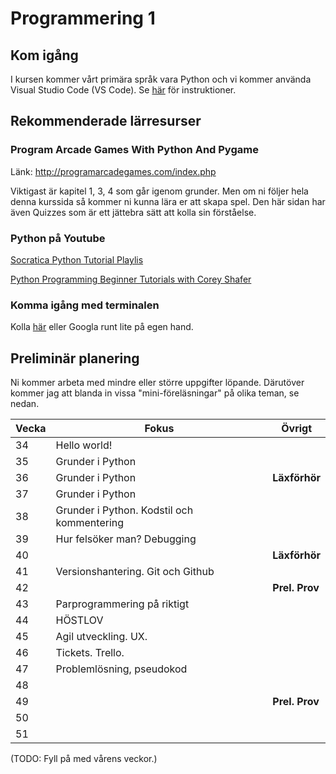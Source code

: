 # Programmering 1
## Kom igång
I kursen kommer vårt primära språk vara Python och vi kommer använda Visual Studio Code (VS Code). Se [här](https://github.com/tullinge/Programmering-1/blob/master/Inf%C3%B6r%20f%C3%B6rsta%20lektionen.md) för instruktioner.

## Rekommenderade lärresurser
### Program Arcade Games With Python And Pygame
Länk: http://programarcadegames.com/index.php

Viktigast är kapitel 1, 3, 4 som går igenom grunder. Men om ni följer hela denna kurssida så kommer ni kunna lära er att skapa spel. Den här sidan har även Quizzes som är ett jättebra sätt att kolla sin förståelse.

### Python på Youtube
[Socratica Python Tutorial Playlis](https://www.youtube.com/playlist?list=PLi01XoE8jYohWFPpC17Z-wWhPOSuh8Er-)

[Python Programming Beginner Tutorials with Corey Shafer](https://www.youtube.com/playlist?list=PL-osiE80TeTskrapNbzXhwoFUiLCjGgY7)

### Komma igång med terminalen
Kolla [här](https://github.com/tullinge/Programmering-1/blob/master/terminal-for-beginners.md) eller Googla runt lite på egen hand.

## Preliminär planering
Ni kommer arbeta med mindre eller större uppgifter löpande. Därutöver kommer jag att blanda in vissa "mini-föreläsningar" på olika teman, se nedan.

| Vecka  | Fokus | Övrigt |
| ------------- | ------------- | ------------- |
| 34 | Hello world! | |
| 35 | Grunder i Python | |
| 36 | Grunder i Python | **Läxförhör** |
| 37 | Grunder i Python | |
| 38 | Grunder i Python. Kodstil och kommentering | |
| 39 | Hur felsöker man? Debugging | |
| 40 | | **Läxförhör** |
| 41 | Versionshantering. Git och Github | |
| 42 | | **Prel. Prov** |
| 43 | Parprogrammering på riktigt | |
| 44 | HÖSTLOV | |
| 45 | Agil utveckling. UX. | |
| 46 | Tickets. Trello. | |
| 47 | Problemlösning, pseudokod | |
| 48 |  | |
| 49 | | **Prel. Prov** |
| 50 |  | |
| 51 |  | |

(TODO: Fyll på med vårens veckor.)
